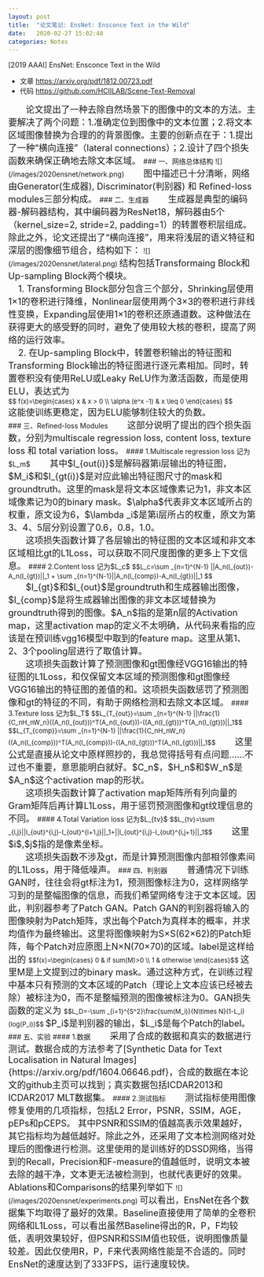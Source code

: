 ```yaml
---
layout: post
title:  "论文笔记: EnsNet: Ensconce Text in the Wild"
date:   2020-02-27 15:02:48
categories: Notes
---
```

<script>
MathJax = {
  tex: {
    inlineMath: [['$', '$'], ['\\(', '\\)']]
  },
  svg: {
    fontCache: 'global'
  }
};
</script>
<script type="text/javascript" id="MathJax-script" async
  src="https://cdn.jsdelivr.net/npm/mathjax@3/es5/tex-svg.js">
</script>
[2019 AAAI] EnsNet: Ensconce Text in the Wild
* 文章 <https://arxiv.org/pdf/1812.00723.pdf>
* 代码 <https://github.com/HCIILAB/Scene-Text-Removal>  

<font size=4>
&nbsp;&nbsp;&nbsp;&nbsp;&nbsp;&nbsp;&nbsp;论文提出了一种去除自然场景下的图像中的文本的方法。主要解决了两个问题：1.准确定位到图像中的文本位置；2.将文本区域图像替换为合理的的背景图像。主要的创新点在于：1.提出了一种“横向连接”（lateral connections）；2.设计了四个损失函数来确保正确地去除文本区域。  
</font>  
### 一、网络总体结构  
![](/images/2020ensnet/network.png)  

<font size=4>
&nbsp;&nbsp;&nbsp;&nbsp;&nbsp;&nbsp;&nbsp;图中描述已十分清晰，网络由Generator(生成器), Discriminator(判别器) 和 Refined-loss modules三部分构成。
</font>  
### 二、生成器  
<font size=4>
&nbsp;&nbsp;&nbsp;&nbsp;&nbsp;&nbsp;&nbsp;生成器是典型的编码器-解码器结构，其中编码器为ResNet18，解码器由5个（kernel_size=2, stride=2, padding=1）的转置卷积层组成。除此之外，论文还提出了“横向连接”，用来将浅层的语义特征和深层的图像细节组合，结构如下：
</font>
![](/images/2020ensnet/lateral.png)  
<font size=4>
结构包括Transformaing Block和Up-sampling Block两个模块。<br/>
&nbsp;&nbsp;&nbsp;&nbsp;1. Transforming Block部分包含三个部分，Shrinking层使用1×1的卷积进行降维，Nonlinear层使用两个3×3的卷积进行非线性变换，Expanding层使用1×1的卷积还原通道数。这种做法在获得更大的感受野的同时，避免了使用较大核的卷积，提高了网络的运行效率。<br/>
&nbsp;&nbsp;&nbsp;&nbsp;2. 在Up-sampling Block中，转置卷积输出的特征图和Transforming Block输出的特征图进行逐元素相加。同时，转置卷积没有使用ReLU或Leaky ReLU作为激活函数，而是使用ELU，表达式为<br/>
</font>
<font size=2>
$$ f(x)=\begin{cases}  
x & x > 0 \\
\alpha (e^x -1) & x \leq 0
\end{cases} $$<br/>
</font>
<font size=4>
这能使训练更稳定，因为ELU能够制住较大的负数。<br/>
</font>
### 三、Refined-loss Modules
<font size=4>
&nbsp;&nbsp;&nbsp;&nbsp;&nbsp;&nbsp;&nbsp;这部分说明了提出的四个损失函数，分别为multiscale regression loss, content loss, texture loss 和 total variation loss。
</font>
#### 1.Multiscale regression loss 记为$L_m$
<font size=4>
&nbsp;&nbsp;&nbsp;&nbsp;&nbsp;&nbsp;&nbsp;其中$I_{out(i)}$是解码器第i层输出的特征图，$M_i$和$I_{gt(i)}$是对应此输出特征图尺寸的mask和groundtruth。这里的mask是将文本区域像素记为1，非文本区域像素记为0的binary mask。$\alpha$代表非文本区域所占的权重，原文设为6，$\lambda _i$是第i层所占的权重，原文为第3、4、5层分别设置了0.6，0.8，1.0。<br/>
&nbsp;&nbsp;&nbsp;&nbsp;&nbsp;&nbsp;&nbsp;这项损失函数计算了各层输出的特征图的文本区域和非文本区域相比gt的L1Loss，可以获取不同尺度图像的更多上下文信息。
</font>
#### 2.Content loss 记为$L_c$
<font size=2>
$$L_c=\sum _{n=1}^{N-1} ||A_n(I_{out})-A_n(I_{gt})||_1 + \sum _{n=1}^{N-1}||A_n(I_{comp})-A_n(I_{gt})||_1 $$
</font>
<font size=4>
&nbsp;&nbsp;&nbsp;&nbsp;&nbsp;&nbsp;&nbsp;$I_{gt}$和$I_{out}$是groundtruth和生成器输出图像，$I_{comp}$是将生成器输出图像的非文本区域替换为groundtruth得到的图像。$A_n$指的是第n层的Activation map，这里activation map的定义不太明确，从代码来看指的应该是在预训练vgg16模型中取到的feature map。这里从第1、2、3个pooling层进行了取值计算。<br/>
&nbsp;&nbsp;&nbsp;&nbsp;&nbsp;&nbsp;&nbsp;这项损失函数计算了预测图像和gt图像经VGG16输出的特征图的L1Loss，和仅保留文本区域的预测图像和gt图像经VGG16输出的特征图的差值的和。这项损失函数惩罚了预测图像和gt的特征的不同，有助于网络检测和去除文本区域。
</font>
#### 3.Texture loss 记为$L_T$
<font size=2>
$$L_{T_{out}}=\sum _{n=1}^{N-1} ||\frac{1}{C_nH_nW_n}((A_n(I_{out}))^T(A_n(I_{out}))-((A_n(I_{gt}))^T(A_n(I_{gt}))||_1$$
$$L_{T_{comp}}=\sum _{n=1}^{N-1} ||\frac{1}{C_nH_nW_n}((A_n(I_{comp}))^T(A_n(I_{comp}))-((A_n(I_{gt}))^T(A_n(I_{gt}))||_1$$
</font>
<font size=4>
&nbsp;&nbsp;&nbsp;&nbsp;&nbsp;&nbsp;&nbsp;这里公式是直接从论文中原样照抄的，我总觉得括号有点问题……不过也不重要，意思能明白就好。$C_n$，$H_n$和$W_n$是$A_n$这个activation map的形状。<br/>
&nbsp;&nbsp;&nbsp;&nbsp;&nbsp;&nbsp;&nbsp;这项损失函数计算了activation map矩阵所有列向量的Gram矩阵后再计算L1Loss，用于惩罚预测图像和gt纹理信息的不同。
</font>
#### 4.Total Variation loss 记为$L_{tv}$
<font size=2>
$$L_{tv}=\sum _{i,j}||I_{out}^{i,j}-I_{out}^{i+1,j}||_1+||I_{out}^{i,j}-I_{out}^{i,j+1}||_1$$
</font>
<font size=4>
&nbsp;&nbsp;&nbsp;&nbsp;&nbsp;&nbsp;&nbsp;这里$i$,$j$指的是像素坐标。<br/>
&nbsp;&nbsp;&nbsp;&nbsp;&nbsp;&nbsp;&nbsp;这项损失函数不涉及gt，而是计算预测图像内部相邻像素间的L1Loss，用于降低噪声。
</font>
### 四、判别器
<font size=4>
&nbsp;&nbsp;&nbsp;&nbsp;&nbsp;&nbsp;&nbsp;普通情况下训练GAN时，往往会将gt标注为1，预测图像标注为0，这样网络学习到的是整幅图像的信息，而我们希望网络专注于文本区域。因此，判别器参考了Patch GAN。Patch GAN的判别器将输入的图像映射为Patch矩阵，求出每个Patch为真样本的概率，并求均值作为最终输出。这里将图像映射为S×S(62×62)的Patch矩阵，每个Patch对应原图上N×N(70×70)的区域。label是这样给出的
</font>
<font size=2>
$$f(x)=\begin{cases}  
0 & if sum(M)>0 \\
1 & otherwise
\end{cases}$$
</font>
<font size=4>
这里M是上文提到过的binary mask。通过这种方式，在训练过程中基本只有预测的文本区域的Patch（理论上文本应该已经被去除）被标注为0，而不是整幅预测的图像被标注为0。GAN损失函数的定义为
</font>
<font size=2>
$$L_D=-\sum _{i=1}^{S^2}\frac{sum(M_i)}{N\times N}(1-L_i)(log(P_i))$$
</font>
<font size=4>
$P_i$是判别器的输出，$L_i$是每个Patch的label。
</font>
### 五、实验
#### 1.数据
<font size=4>
&nbsp;&nbsp;&nbsp;&nbsp;&nbsp;&nbsp;&nbsp;采用了合成的数据和真实的数据进行测试。数据合成的方法参考了[Synthetic Data for Text Localisation in Natural Images]{https://arxiv.org/pdf/1604.06646.pdf}，合成的数据在本论文的github主页可以找到；真实数据包括ICDAR2013和ICDAR2017 MLT数据集。
</font>
#### 2.测试指标
<font size=4>
&nbsp;&nbsp;&nbsp;&nbsp;&nbsp;&nbsp;&nbsp;测试指标使用图像修复使用的几项指标，包括L2 Error，PSNR，SSIM，AGE，pEPs和pCEPS。 其中PSNR和SSIM的值越高表示效果越好，其它指标均为越低越好。除此之外，还采用了文本检测网络对处理后的图像进行检测。这里使用的是训练好的DSSD网络，当得到的Recall，Precision和F-measure的值越低时，说明文本被去除的越干净，文本更无法被检测到，也就代表更好的效果。Ablations和Comparisons的结果列举如下
</font>
![](/images/2020ensnet/experiments.png)  
<font size=4>
可以看出，EnsNet在各个数据集下均取得了最好的效果。Baseline直接使用了简单的全卷积网络和L1Loss，可以看出虽然Baseline得出的R，P，F均较低，表明效果较好，但PSNR和SSIM值也较低，说明图像质量较差。因此仅使用R，P，F来代表网络性能是不合适的。同时EnsNet的速度达到了333FPS，运行速度较快。
</font>







